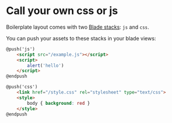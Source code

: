 # Call your own css or js

Boilerplate layout comes with two [Blade stacks](https://laravel.com/docs/blade#stacks): `js` and `css`.

You can push your assets to these stacks in your blade views:

```html
@push('js')
    <script src="/example.js"></script>
    <script>
        alert('hello')
    </script>
@endpush
```

```html
@push('css')
    <link href="/style.css" rel="stylesheet" type="text/css">
    <style>
        body { background: red }
    </style>
@endpush
```